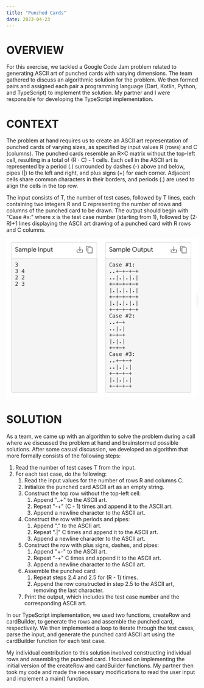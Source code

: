 ```yaml
---
title: "Punched Cards"
date: 2023-04-23
---
```


# OVERVIEW

For this exercise, we tackled a Google Code Jam problem related to generating ASCII art of punched cards with varying dimensions. The team gathered to discuss an algorithmic solution for the problem. We then formed pairs and assigned each pair a programming language (Dart, Kotlin, Python, and TypeScript) to implement the solution. My partner and I were responsible for developing the TypeScript implementation.

# CONTEXT

The problem at hand requires us to create an ASCII art representation of punched cards of varying sizes, as specified by input values R (rows) and C (columns). The punched cards resemble an R×C matrix without the top-left cell, resulting in a total of (R ⋅ C) - 1 cells. Each cell in the ASCII art is represented by a period (.) surrounded by dashes (-) above and below, pipes (\|) to the left and right, and plus signs (+) for each corner. Adjacent cells share common characters in their borders, and periods (.) are used to align the cells in the top row.

The input consists of T, the number of test cases, followed by T lines, each containing two integers R and C representing the number of rows and columns of the punched card to be drawn. The output should begin with "Case #x:" where x is the test case number (starting from 1), followed by (2⋅ R)+1 lines displaying the ASCII art drawing of a punched card with R rows and C columns.

![](../docs/assets/punched-cards-io.png)

# SOLUTION

As a team, we came up with an algorithm to solve the problem during a call where we discussed the problem at hand and brainstormed possible solutions. After some casual discussion, we developed an algorithm that more formally consists of the following steps:

1. Read the number of test cases T from the input.
2. For each test case, do the following:
    1. Read the input values for the number of rows R and columns C.
    2. Initialize the punched card ASCII art as an empty string.
    3. Construct the top row without the top-left cell:
        1. Append "..+" to the ASCII art.
        2. Repeat "-+" (C - 1) times and append it to the ASCII art.
        3. Append a newline character to the ASCII art.
    4. Construct the row with periods and pipes:
        1. Append "." to the ASCII art.
        2. Repeat ".\|" C times and append it to the ASCII art.
        3. Append a newline character to the ASCII art.
    5. Construct the row with plus signs, dashes, and pipes:
        1. Append "+-" to the ASCII art.
        2. Repeat "-+" C times and append it to the ASCII art.
        3. Append a newline character to the ASCII art.
    6. Assemble the punched card:
        1. Repeat steps 2.4 and 2.5 for (R - 1) times.
        2. Append the row constructed in step 2.5 to the ASCII art, removing the last character.
    7. Print the output, which includes the test case number and the corresponding ASCII art.

In our TypeScript implementation, we used two functions, createRow and cardBuilder, to generate the rows and assemble the punched card, respectively. We then implemented a loop to iterate through the test cases, parse the input, and generate the punched card ASCII art using the cardBuilder function for each test case.

My individual contribution to this solution involved constructing individual rows and assembling the punched card. I focused on implementing the initial version of the createRow and cardBuilder functions. My partner then took my code and made the necessary modifications to read the user input and implement a main() function.
